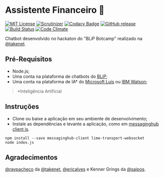 # Assistente Financeiro 🤖 
[![MIT License](https://img.shields.io/badge/License-MIT-red.svg)](LICENSE) [![Scrutinizer](https://img.shields.io/scrutinizer/g/dedevillela/bot-assistente-financeiro.svg)](https://scrutinizer-ci.com/g/dedevillela/bot-assistente-financeiro/build-status/master) [![Codacy Badge](https://api.codacy.com/project/badge/Grade/4757b0be85134a91a339da8d88e12841)](https://www.codacy.com/app/dedevillela/bot-assistente-financeiro?utm_source=github.com&amp;utm_medium=referral&amp;utm_content=dedevillela/bot-assistente-financeiro&amp;utm_campaign=Badge_Grade) [![GitHub release](https://img.shields.io/github/release/dedevillela/bot-assistente-financeiro.svg)]() [![Build Status](https://travis-ci.org/dedevillela/bot-assistente-financeiro.svg?branch=master)](https://travis-ci.org/dedevillela/bot-assistente-financeiro) [![Code Climate](https://codeclimate.com/github/dedevillela/bot-assistente-financeiro.png)](https://codeclimate.com/github/dedevillela/bot-assistente-financeiro)

Chatbot desenvolvido no hackaton do "BLiP Botcamp" realizado na [@takenet](https://github.com/takenet).

## Pré-Requisitos

-   Node.js;
-   Uma conta na plataforma de chatbots do [BLiP](https://blip.ai);
-   Uma conta na plataforma de IA* do [Microsoft Luis](https://www.luis.ai) ou [IBM Watson](https://www.ibm.com/watson);

>  *Inteligência Artificial

## Instruções

-   Clone ou baixe a aplicação em seu ambiente de desenvolvimento;
-   Instale as dependências e levante a aplicação, como em [messaginghub client js](https://github.com/takenet/messaginghub-client-js).

```
npm install --save messaginghub-client lime-transport-websocket
node index.js
```

## Agradecimentos
[@ravpacheco](https://github.com/ravpacheco) da [@takenet](https://github.com/takenet), [@ericalves](https://github.com/ericalves) e Kenner Grings da [@saipos](https://github.com/saipos).
